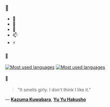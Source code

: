 ### 👋

- 🔭
- 🌱
- 💬
- 📫
- ⚡

#### 🧏

[![Most used languages](https://github-readme-stats-aynah.vercel.app/api/top-langs/?username=aynh&theme=solarized-dark&langs_count=6&layout=compact&hide_title=true)](https://github.com/anuraghazra/github-readme-stats#gh-dark-mode-only)
[![Most used languages](https://github-readme-stats-aynah.vercel.app/api/top-langs/?username=aynh&theme=solarized-light&langs_count=6&layout=compact&hide_title=true)](https://github.com/anuraghazra/github-readme-stats#gh-light-mode-only)

#### 💬

> "It smells girly. I don't think I like it."

&mdash; [**Kazuma Kuwabara**](https://myanimelist.net/character.php?q=Kazuma%20Kuwabara&cat=character), [**Yu Yu Hakusho**](https://myanimelist.net/search/all?q=Yu%20Yu%20Hakusho&cat=all)
